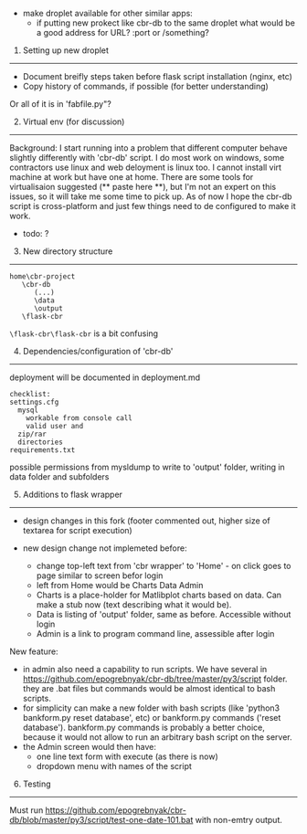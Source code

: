 - make droplet available for other similar apps:
  - if putting new prokect like cbr-db to the same droplet what would be a good address for URL?  :port or /something?


1. Setting up new droplet
-------------------------
- Document breifly steps taken before flask script installation  (nginx, etc)
- Copy history of commands, if possible (for better understanding)

Or all of it is in 'fabfile.py"?

2. Virtual env (for discussion)
--------------
Background: I start running into a problem that different computer behave slightly differently with 'cbr-db' script. 
I do most work on windows, some contractors use linux and web deloyment is linux too. I cannot install virt machine 
at work but have one at home. There are some tools for  virtualisaion suggested (** paste here **), but I'm not 
an expert on this issues, so it will take me some time to pick up. As of now I hope the cbr-db script is 
cross-platform and just few things need to de configured to make it work.

- todo: ?

3. New directory structure
--------------------------
```
home\cbr-project
   \cbr-db
      (...)
      \data
      \output
   \flask-cbr  
```
```\flask-cbr\flask-cbr``` is a bit confusing

4. Dependencies/configuration of 'cbr-db'
---------------------------------------
deployment will be documented in deployment.md

```
checklist:
settings.cfg
  mysql
    workable from console call
    valid user and 
  zip/rar
  directories
requirements.txt
```

possible permissions from mysldump to write to 'output' folder, writing in data folder and subfolders


5. Additions to flask wrapper
-----------------------------
- design changes in this fork (footer commented out, higher size of textarea for script execution)

- new design change not implemeted before:
  - change top-left text from 'cbr wrapper' to 'Home' - on click goes to page similar to screen befor login 
  - left from Home would be Charts Data Admin
  - Charts is a place-holder for Matlibplot charts based on data. Can make a stub now (text describing what it would be).
  - Data is listing of 'output' folder, same as before. Accessible without login
  - Admin is a link to program command line, assessible after login 

  
New feature: 
- in admin also need a capability to run scripts. We have several in https://github.com/epogrebnyak/cbr-db/tree/master/py3/script
  folder. they are .bat files but commands would be almost identical to bash scripts.
- for simplicity can make a new folder 
  with bash scripts (like 'python3 bankform.py reset database', etc) or bankform.py commands ('reset database'). bankform.py commands
  is probably a better choice, because it would not allow to run an arbitrary bash script on the server.
- the Admin screen would then have: 
    - one line text form with execute (as there is now)
    - dropdown menu with names of the script
    
6.    Testing
--------------
   Must run https://github.com/epogrebnyak/cbr-db/blob/master/py3/script/test-one-date-101.bat 
   with non-emtry output. 
  



